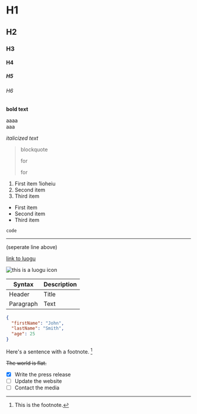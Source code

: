 # H1

## H2

### H3

#### H4

##### H5

###### H6

**bold text**

aaaa  
aaa

*italicized text*

>   blockquote
>
>   for
>
>   for
>   

1. First item
    1ioheiu
2. Second item
3. Third item

-   First item
-   Second item
-   Third item

`code`

---

(seperate line above)

[link to luogu](https://www.luogu.com.cn/)

![this is a luogu icon](https://fecdn.luogu.com.cn/luogu/logo.png)

| Syntax    | Description |
| - | -- |
| Header    | Title       |
| Paragraph | Text        |

```json
{
  "firstName": "John",
  "lastName": "Smith",
  "age": 25
}
```

Here's a sentence with a footnote. [^1]

[^1]: This is the footnote.

~~The world is flat.~~

- [x] Write the press release
- [ ] Update the website
- [ ] Contact the media
